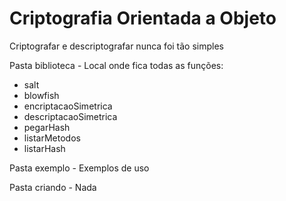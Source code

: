# Criptografia Orientada a Objeto
Criptografar e descriptografar nunca foi tão simples

Pasta biblioteca - Local onde fica todas as funções:
* salt
* blowfish
* encriptacaoSimetrica
* descriptacaoSimetrica
* pegarHash
* listarMetodos
* listarHash

Pasta exemplo - Exemplos de uso

Pasta criando - Nada


